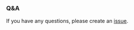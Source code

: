 ### Q&A

If you have any questions, please create an
[issue](https://github.com/KAIST-IS521/2017-Spring/issues).
